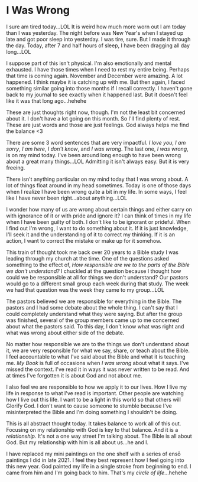 # I Was Wrong

I sure am tired today...LOL It is weird how much more worn out I am today than I was yesterday. The night before was New Year's when I stayed up late and got poor sleep into yesterday. I was tire, sure. But I made it through the day. Today, after 7 and half hours of sleep, I have been dragging all day long...LOL

I suppose part of this isn't physical. I'm also emotionally and mental exhausted. I have those times when I need to rest my entire being. Perhaps that time is coming again. November and December were amazing. A lot happened. I think maybe it is catching up with me. But then again, I faced something similar going into those months if I recall correctly. I haven't gone back to my journal to see exactly when it happened last. But it doesn't feel like it was that long ago...hehehe

These are just thoughts right now, though. I'm not the least bit concerned about it. I don't have a lot going on this month. So I'll find plenty of rest. These are just words and those are just feelings. God always helps me find the balance <3

There are some 3 word sentences that are very impactful. *I love you*, *I am sorry*, *I am here*, *I don't know*, and *I was wrong*. The last one, *I was wrong*, is on my mind today. I've been around long enough to have been wrong about a great many things...LOL Admitting it isn't always easy. But it is very freeing.

There isn't anything particular on my mind today that I was wrong about. A lot of things float around in my head sometimes. Today is one of those days when I realize I have been wrong quite a bit in my life. In some ways, I feel like I have never been right...about anything...LOL

I wonder how many of us are wrong about certain things and either carry on with ignorance of it or with pride and ignore it? I can think of times in my life when I have been guilty of both. I don't like to be ignorant or prideful. When I find out I'm wrong, I want to do something about it. If it is just knowledge, I'll seek it and the understanding of it to correct my thinking. If it is an action, I want to correct the mistake or make up for it somehow.

This train of thought took me back over 20 years to a Bible study I was leading through my church at the time. One of the questions asked something to the effect of, *How responsible are we to the parts of the Bible we don't understand?* I chuckled at the question because I thought how could we be responsible at all for things we don't understand? Our pastors would go to a different small group each week during that study. The week we had that question was the week they came to my group...LOL

The pastors believed we are responsible for everything in the Bible. The pastors and I had some debate about the whole thing. I can't say that I could completely understand what they were saying. But after the group was finished, several of the group members came up to me concerned about what the pastors said. To this day, I don't know what was right and what was wrong about either side of the debate.

No matter how responsible we are to the things we don't understand about it, we are very responsible for what we say, share, or teach about the Bible. I feel accountable to what I've said about the Bible and what it is teaching me. *My Book* is full of occasions when *I was wrong* about what it says. I've missed the context. I've read it in ways it was never written to be read. And at times I've forgotten it is about God and not about me.

I also feel we are responsible to how we apply it to our lives. How I live my life in response to what I've read is important. Other people are watching how I live out this life. I want to be a light in this world so that others will Glorify God. I don't want to cause someone to stumble because I've misinterpreted the Bible and I'm doing something I shouldn't be doing.

This is all abstract thought today. It takes balance to work all of this out. Focusing on my relationship with God is key to that balance. And it is a *relationship*. It's not a one way street I'm talking about. The Bible is all about God. But my relationship with him is all about us...he and I.

I have replaced my mini paintings on the one shelf with a series of ensō paintings I did in late 2021. I feel they best represent how I feel going into this new year. God painted my life in a single stroke from beginning to end. I came from him and I'm going back to him. That's my *circle of life*...hehehe

